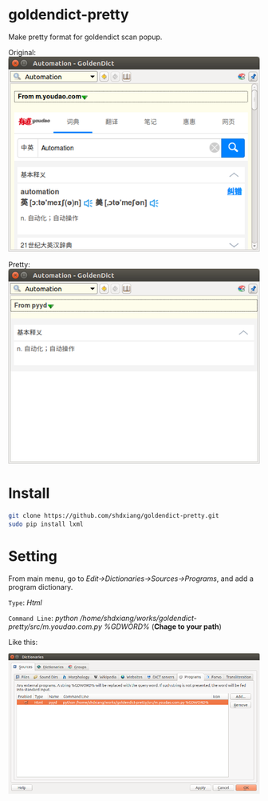 # goldendict-pretty

Make pretty format for goldendict scan popup.

Original:
![./doc/original.png](./doc/original.png)

Pretty:
![./doc/pretty.png](./doc/pretty.png)

# Install

```bash
git clone https://github.com/shdxiang/goldendict-pretty.git
sudo pip install lxml
```

# Setting

From main menu, go to _Edit->Dictionaries->Sources->Programs_, and add a program dictionary.

`Type`: _Html_

`Command Line`: _python /home/shdxiang/works/goldendict-pretty/src/m.youdao.com.py %GDWORD%_ (**Chage to your path**)

Like this:

![./doc/setting.png](./doc/setting.png)
